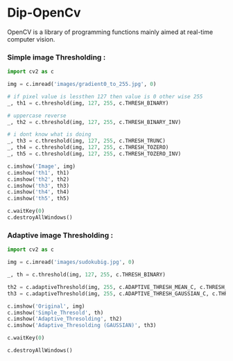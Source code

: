 # Dip-OpenCv
OpenCV is a library of programming functions mainly aimed at real-time computer vision. 

### Simple image Thresholding :
```python
import cv2 as c

img = c.imread('images/gradient0_to_255.jpg', 0)

# if pixel value is lessthen 127 then value is 0 other wise 255
_, th1 = c.threshold(img, 127, 255, c.THRESH_BINARY)

# uppercase reverse
_, th2 = c.threshold(img, 127, 255, c.THRESH_BINARY_INV)

# i dont know what is doing 
_, th3 = c.threshold(img, 127, 255, c.THRESH_TRUNC)
_, th4 = c.threshold(img, 127, 255, c.THRESH_TOZERO)
_, th5 = c.threshold(img, 127, 255, c.THRESH_TOZERO_INV)

c.imshow('Image', img)
c.imshow('th1', th1)
c.imshow('th2', th2)
c.imshow('th3', th3)
c.imshow('th4', th4)
c.imshow('th5', th5)

c.waitKey(0)
c.destroyAllWindows()

```

### Adaptive image Thresholding :
```python
import cv2 as c

img = c.imread('images/sudokubig.jpg', 0)

_, th = c.threshold(img, 127, 255, c.THRESH_BINARY)

th2 = c.adaptiveThreshold(img, 255, c.ADAPTIVE_THRESH_MEAN_C, c.THRESH_BINARY, 11, 2)
th3 = c.adaptiveThreshold(img, 255, c.ADAPTIVE_THRESH_GAUSSIAN_C, c.THRESH_BINARY, 11, 2)

c.imshow('Original', img)
c.imshow('Simple_Thresold', th)
c.imshow('Adaptive_Thresolding', th2)
c.imshow('Adaptive_Thresolding (GAUSSIAN)', th3)

c.waitKey(0)

c.destroyAllWindows()
```